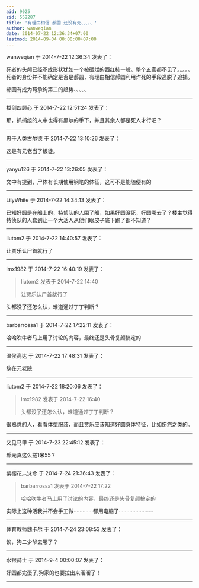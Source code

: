 ```yaml
---
aid: 9025
zid: 552287
title: '有理由相信 郝圆 还没有死、、、、、'
author: wanweqian
date: 2014-07-22 12:36:34+07:00
lastmod: 2014-09-04 00:00:00+07:00
---
```


wanweqian 于 2014-7-22 12:36:34 发表了：

死者的头颅已经不成形状犹如一个被砸烂的西红柿一般。整个五官都不见了。。。。。死者的身份并不能确定是否是郝圆，有理由相信郝圆利用诈死的手段逃脱了追捕。

郝圆有成为苟承绚第二的趋势、、、、、

---------

拔剑四顾心 于 2014-7-22 12:51:24 发表了：

那，抓捕组的人中也得有黑尔的手下，并且其余人都是死人才行吧？

---------

忠于人类古尔德 于 2014-7-22 13:10:26 发表了：

这是有元老当了叛徒。

---------

yanyu126 于 2014-7-22 13:26:05 发表了：

文中有提到，尸体有长期使用钢笔的体征，这可不是能随便有的

---------

LilyWhite 于 2014-7-22 14:34:13 发表了：

已知好圆是在船上的，特侦队的人围了船，如果好圆没死，好圆哪去了？楼主觉得特侦队的人蠢到让一个大活人从他们眼皮子底下跑了都不知道？

---------

liutom2 于 2014-7-22 14:40:57 发表了：

让贾乐认尸首就行了

---------

lmx1982 于 2014-7-22 16:40:19 发表了：

> liutom2 发表于 2014-7-22 14:40
> 
> 让贾乐认尸首就行了



头都没了还怎么认，难道通过丁丁判断？

---------

barbarrossa1 于 2014-7-22 17:22:11 发表了：

哈哈吹牛者马上用了讨论的内容，最终还是头骨复颜搞定的

---------

温侯高达 于 2014-7-22 17:48:31 发表了：

敌在元老院

---------

liutom2 于 2014-7-22 18:20:06 发表了：

> lmx1982 发表于 2014-7-22 16:40
> 
> 头都没了还怎么认，难道通过丁丁判断？



很熟悉的人，看看体型服装，而且贾乐应该知道好圆身体特征，比如伤疤之类的。

---------

又见马甲 于 2014-7-23 22:45:12 发表了：

郝元真这么搓1米55？

---------

紫樱花灬沫兮 于 2014-7-24 21:36:43 发表了：

> barbarrossa1 发表于 2014-7-22 17:22
> 
> 哈哈吹牛者马上用了讨论的内容，最终还是头骨复颜搞定的



实际上这种活我并不会手工做·············都用电脑了·······················

---------

体育教师魏卡尔 于 2014-7-24 23:08:53 发表了：

诶，狗二少爷去哪了？

---------

水银骑士 于 2014-9-4 00:00:07 发表了：

好圆都完蛋了,狗家的也要拉出来溜溜了！

---------

